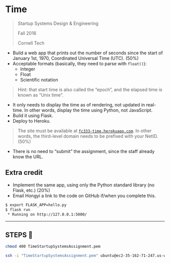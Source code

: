 # Time

> Startup Systems Design & Engineering
>
> Fall 2016
>
> Cornell Tech

- Build a web app that prints out the number of seconds since the start of January 1st, 1970, Coordinated Universal Time (UTC). (50%)
- Acceptable formats (basically, they need to parse with `float()`):
    - Integer
    - Float
    - Scientific notation

> Hint: that start time is also called the “epoch”, and the elapsed time is known as “Unix time”.

- It only needs to display the time as of rendering, not updated in real-time. In other words, display the time using Python, not JavaScript.
- Build it using Flask.
- Deploy to Heroku.

> The site must be available at [`fc333-time.herokuapp.com`](fc333-time.herokuapp.com). In other words, the third-level domain needs to be prefixed with your NetID. (50%)

- There is no need to “submit” the assignment, since the staff already know the URL.

## Extra credit

- Implement the same app, using only the Python standard library (no Flask, etc.) (20%)
- Email Hongyi a link to the code on GitHub if/when you complete this.

```bash
$ export FLASK_APP=hello.py
$ flask run
 * Running on http://127.0.0.1:5000/
```

---

## STEPS 💩

```bash
chmod 400 TimeStartupSystemsAssignment.pem

ssh -i "TimeStartupSystemsAssignment.pem" ubuntu@ec2-35-162-71-247.us-west-2.compute.amazonaws.com



```
